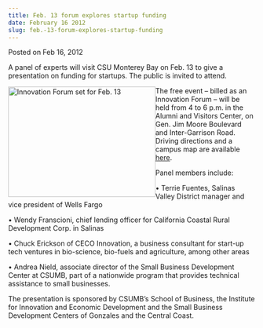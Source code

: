 ```yaml
---
title: Feb. 13 forum explores startup funding
date: February 16 2012
slug: feb.-13-forum-explores-startup-funding
---
```


 



<span class="date">Posted on Feb 16, 2012    </span>
<p>A panel of experts will visit CSU Monterey Bay on Feb. 13 to
give a presentation on funding for startups. The public is invited
to attend.</p>
<p><img alt="Innovation Forum set for Feb. 13" src="https://news.csumb.edu/sites/default/files/65/attachments/news/images/innovation9.jpg" style="float:left; width:300px; height:225px">The free event &#x2013;
billed as an Innovation Forum &#x2013; will be held from 4 to 6 p.m. in
the Alumni and Visitors Center, on Gen. Jim Moore Boulevard and
Inter-Garrison Road. Driving directions and a campus map are
available <a href="https://csumb.edu/map" rel="nofollow">here</a>.</img></p>
<p>Panel members include:</p>
<p>&#x2022; Terrie Fuentes, Salinas Valley District manager and vice
president of Wells Fargo</p>
<p>&#x2022; Wendy Franscioni, chief lending officer for California Coastal
Rural Development Corp. in Salinas</p>
<p>&#x2022; Chuck Erickson of CECO Innovation, a business consultant for
start-up tech ventures in bio-science, bio-fuels and agriculture,
among other areas</p>
<p>&#x2022; Andrea Nield, associate director of the Small Business
Development Center at CSUMB, part of a nationwide program that
provides technical assistance to small businesses.</p>
<p>The presentation is sponsored by CSUMB&#x2019;s School of Business, the
Institute for Innovation and Economic Development and the Small
Business Development Centers of Gonzales and the Central Coast.</p>
<p>&#xA0;</p>
<p><br>
&#xA0;</br></p>





```
